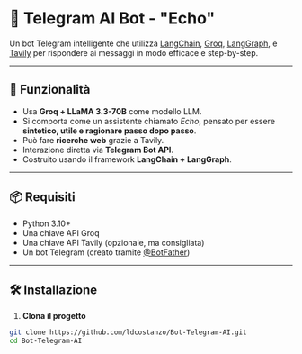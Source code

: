 
# 🤖 Telegram AI Bot - "Echo"

Un bot Telegram intelligente che utilizza [LangChain](https://www.langchain.com/), [Groq](https://groq.com/), [LangGraph](https://github.com/langchain-ai/langgraph), e [Tavily](https://www.tavily.com/) per rispondere ai messaggi in modo efficace e step-by-step.

---

## 🚀 Funzionalità

- Usa **Groq + LLaMA 3.3-70B** come modello LLM.
- Si comporta come un assistente chiamato *Echo*, pensato per essere **sintetico, utile e ragionare passo dopo passo**.
- Può fare **ricerche web** grazie a Tavily.
- Interazione diretta via **Telegram Bot API**.
- Costruito usando il framework **LangChain + LangGraph**.

---

## 📦 Requisiti

- Python 3.10+
- Una chiave API Groq
- Una chiave API Tavily (opzionale, ma consigliata)
- Un bot Telegram (creato tramite [@BotFather](https://t.me/BotFather))

---

## 🛠️ Installazione

1. **Clona il progetto**

```bash
git clone https://github.com/ldcostanzo/Bot-Telegram-AI.git
cd Bot-Telegram-AI
